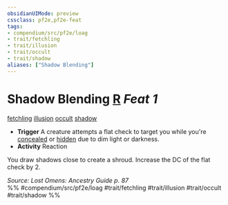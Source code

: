 ```yaml
---
obsidianUIMode: preview
cssclass: pf2e,pf2e-feat
tags:
- compendium/src/pf2e/loag
- trait/fetchling
- trait/illusion
- trait/occult
- trait/shadow
aliases: ["Shadow Blending"]
---
```

# Shadow Blending  [R](../../rules/core-rulebook/chapter-9-playing-the-game.md#Actions "Reaction") *Feat 1*  
[fetchling](../../rules/traits/fetchling-b2.md)  [illusion](../../rules/traits/illusion.md)  [occult](../../rules/traits/occult.md)  [shadow](../../rules/traits/shadow.md)  

- **Trigger** A creature attempts a flat check to target you while you're [concealed](../../rules/conditions.md#Concealed) or [hidden](../../rules/conditions.md#Hidden) due to dim light or darkness.
- **Activity** Reaction

You draw shadows close to create a shroud. Increase the DC of the flat check by 2.

*Source: Lost Omens: Ancestry Guide p. 87*  
%% #compendium/src/pf2e/loag #trait/fetchling #trait/illusion #trait/occult #trait/shadow %%
